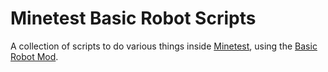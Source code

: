Minetest Basic Robot Scripts
============================

A collection of scripts to do various things inside [Minetest](https://www.minetest.net/), using the [Basic Robot Mod](https://github.com/ac-minetest/basic_robot).

